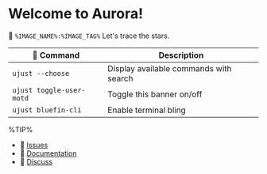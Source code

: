 # Welcome to Aurora!
🔭  `%IMAGE_NAME%:%IMAGE_TAG%`
Let's trace the stars.

|  Command | Description |
| ------- | ----------- |
| `ujust --choose`  | Display available commands with search |
| `ujust toggle-user-motd` | Toggle this banner on/off | 
| `ujust bluefin-cli` | Enable terminal bling | 

%TIP%

- 󰊤 [Issues](https://issues.projectbluefin.io)
- 󰈙 [Documentation](http://docs.projectbluefin.io/)
- 󰊌 [Discuss](https://community.projectbluefin.io/)
